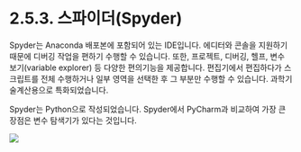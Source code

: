 # 2.5.3.     스파이더\(Spyder\)

  
Spyder는 Anaconda 배포본에 포함되어 있는 IDE입니다. 에디터와 콘솔을 지원하기 때문에 디버깅 작업을 편하기 수행할 수 있습니다. 또한, 프로젝트, 디버깅, 헬프, 변수 보기\(variable explorer\) 등 다양한 편의기능을 제공합니다. 편집기에서 편집하다가 스크립트를 전체 수행하거나 일부 영역을 선택한 후 그 부분만 수행할 수 있습니다. 과학기술계산용으로 특화되었습니다.

Spyder는 Python으로 작성되었습니다. Spyder에서 PyCharm과 비교하여 가장 큰 장점은 변수 탐색기가 있다는 것입니다.

![](../../.gitbook/assets/1641.png)

